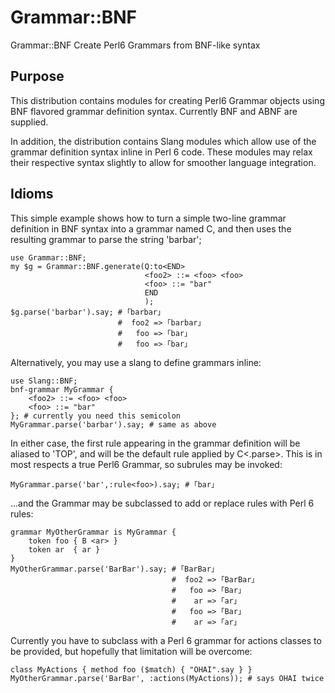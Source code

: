 Grammar::BNF
========

Grammar::BNF Create Perl6 Grammars from BNF-like syntax

## Purpose

This distribution contains modules for creating Perl6 Grammar
objects using BNF flavored grammar definition syntax.  Currently
BNF and ABNF are supplied.

In addition, the distribution contains Slang modules which allow
use of the grammar definition syntax inline in Perl 6 code.  These
modules may relax their respective syntax slightly to allow for
smoother language integration.

## Idioms

This simple example shows how to turn a simple two-line grammar
definition in BNF syntax into a grammar named C<MyGrammar>, and
then uses the resulting grammar to parse the string 'barbar';

    use Grammar::BNF;
    my $g = Grammar::BNF.generate(Q:to<END>
                                  <foo2> ::= <foo> <foo>
                                  <foo> ::= "bar"
                                  END
                                  );
    $g.parse('barbar').say; # ｢barbar｣
                            #  foo2 => ｢barbar｣
                            #   foo => ｢bar｣
                            #   foo => ｢bar｣


Alternatively, you may use a slang to define grammars inline:

    use Slang::BNF;
    bnf-grammar MyGrammar {
        <foo2> ::= <foo> <foo>
        <foo> ::= "bar"
    }; # currently you need this semicolon
    MyGrammar.parse('barbar').say; # same as above

In either case, the first rule appearing in the grammar definition will
be aliased to 'TOP', and will be the default rule applied by C<.parse>.
This is in most respects a true Perl6 Grammar, so subrules may be invoked:

    MyGrammar.parse('bar',:rule<foo>).say; # ｢bar｣

...and the Grammar may be subclassed to add or replace rules with Perl 6
rules:

    grammar MyOtherGrammar is MyGrammar {
        token foo { B <ar> }
        token ar  { ar }
    }
    MyOtherGrammar.parse('BarBar').say; # ｢BarBar｣
                                        #  foo2 => ｢BarBar｣
                                        #   foo => ｢Bar｣
                                        #    ar => ｢ar｣
                                        #   foo => ｢Bar｣
                                        #    ar => ｢ar｣

Currently you have to subclass with a Perl 6 grammar for actions classes
to be provided, but hopefully that limitation will be overcome:

    class MyActions { method foo ($match) { "OHAI".say } }
    MyOtherGrammar.parse('BarBar', :actions(MyActions)); # says OHAI twice

